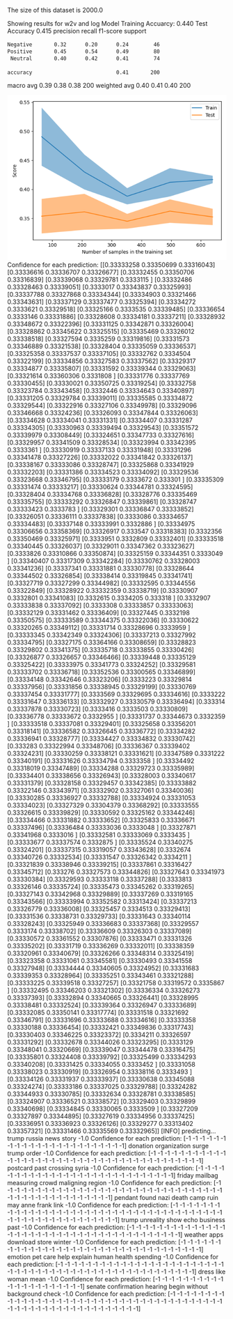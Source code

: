 The size of this dataset is 2000.0

Showing results for w2v and log Model
Training Accuarcy: 0.440
Test Accuracy 0.415
              precision    recall  f1-score   support

    Negative       0.32      0.20      0.24        46
    Positive       0.45      0.54      0.49        80
     Neutral       0.40      0.42      0.41        74

    accuracy                           0.41       200
   macro avg       0.39      0.38      0.38       200
weighted avg       0.40      0.41      0.40       200

![](../plots/plot_acc_20230817-1556.png)
Confidence for each prediction: [[0.33333258 0.33350699 0.33316043]
 [0.33336616 0.33336707 0.33326677]
 [0.33332455 0.33350706 0.33316839]
 [0.33339068 0.33329781 0.3333115 ]
 [0.33332486 0.33328463 0.33339051]
 [0.3333017  0.33343837 0.33325993]
 [0.33337788 0.33327868 0.33334344]
 [0.33334903 0.33321466 0.33343631]
 [0.33337129 0.33337477 0.33325394]
 [0.33334272 0.3333621  0.33329518]
 [0.33325166 0.3333535  0.33339485]
 [0.33336654 0.3333146  0.33331886]
 [0.33328608 0.33334181 0.33337211]
 [0.33328932 0.33348672 0.33322396]
 [0.33331125 0.33342871 0.33326004]
 [0.33328862 0.33345622 0.33325515]
 [0.33335469 0.33326012 0.33338518]
 [0.33327594 0.3335259  0.33319816]
 [0.33331573 0.33346889 0.33321538]
 [0.33328404 0.33335059 0.33336537]
 [0.33325358 0.33337537 0.33337105]
 [0.33332762 0.3334504  0.33322199]
 [0.33334856 0.33327583 0.33337562]
 [0.33329317 0.33334877 0.33335807]
 [0.33331592 0.33339344 0.33329063]
 [0.33321614 0.33360306 0.3331808 ]
 [0.33331776 0.33337769 0.33330455]
 [0.33330021 0.33350725 0.33319254]
 [0.33332758 0.33323784 0.33343458]
 [0.3332446  0.33334643 0.33340897]
 [0.33331205 0.33329784 0.33339011]
 [0.33335585 0.33334872 0.33329544]
 [0.33322916 0.33327106 0.33349978]
 [0.33329096 0.33346668 0.33324236]
 [0.33326093 0.33347844 0.33326063]
 [0.33334628 0.33334041 0.33331331]
 [0.33334407 0.33331287 0.33334305]
 [0.33330963 0.33339494 0.33329543]
 [0.33351572 0.33339979 0.33308449]
 [0.33324651 0.33347733 0.33327616]
 [0.33329957 0.33341509 0.33328534]
 [0.33323994 0.33342395 0.3333361 ]
 [0.33330919 0.33337133 0.33331948]
 [0.33331296 0.33341478 0.33327226]
 [0.33332022 0.33341842 0.33326137]
 [0.33338167 0.33333086 0.33328747]
 [0.33325868 0.33341929 0.33332203]
 [0.33331386 0.33334523 0.33334092]
 [0.33329536 0.33323668 0.33346795]
 [0.33333179 0.3333672  0.333301  ]
 [0.33335309 0.33331474 0.33333217]
 [0.33330624 0.33344781 0.33324595]
 [0.33328404 0.33334768 0.33336828]
 [0.33328776 0.33335469 0.33335755]
 [0.33333292 0.33326847 0.33339861]
 [0.33328747 0.33333423 0.3333783 ]
 [0.33329301 0.33336847 0.33333852]
 [0.33326051 0.33336111 0.33337838]
 [0.3333086  0.33334657 0.33334483]
 [0.33337148 0.33333991 0.3332886 ]
 [0.33334975 0.33306656 0.33358369]
 [0.33326917 0.333547   0.33318383]
 [0.3332356  0.33350469 0.33325971]
 [0.3333951  0.3332809  0.33332401]
 [0.33333518 0.33340445 0.33326037]
 [0.33329011 0.33347362 0.33323627]
 [0.3333826  0.33310866 0.33350874]
 [0.33325159 0.33344351 0.3333049 ]
 [0.33340407 0.33317309 0.33342284]
 [0.33330762 0.33328003 0.33341236]
 [0.33337341 0.33331881 0.33330778]
 [0.33328644 0.33344502 0.33326854]
 [0.33338414 0.33319845 0.33341741]
 [0.33327719 0.33327299 0.33344982]
 [0.33332595 0.33344556 0.33322849]
 [0.33328922 0.33332359 0.33338719]
 [0.33330907 0.3332801  0.33341083]
 [0.3332615  0.3334205  0.333318  ]
 [0.3332907  0.33333838 0.33337092]
 [0.3333308  0.33333857 0.33333063]
 [0.33332129 0.33331462 0.33336409]
 [0.33327445 0.3332198  0.33350575]
 [0.33333589 0.33344375 0.33322036]
 [0.33330622 0.33320265 0.33349112]
 [0.33331714 0.33328696 0.3333959 ]
 [0.33333345 0.33342349 0.33324306]
 [0.33337213 0.33327992 0.33334795]
 [0.33327175 0.33364166 0.33308659]
 [0.33328823 0.33329802 0.33341375]
 [0.33335718 0.33333855 0.33330426]
 [0.33326877 0.33326657 0.33346466]
 [0.33339448 0.33335129 0.33325422]
 [0.33333975 0.33341773 0.33324252]
 [0.33329581 0.33333702 0.33336718]
 [0.33352536 0.33300565 0.33346899]
 [0.33334148 0.33342646 0.33323206]
 [0.3333223  0.33329814 0.33337956]
 [0.33331856 0.33338945 0.33329199]
 [0.33330769 0.33337454 0.33331777]
 [0.3333569  0.33329695 0.33334616]
 [0.3333222  0.33331647 0.33336133]
 [0.33332927 0.33330579 0.33336494]
 [0.333314   0.33337878 0.33330723]
 [0.3333416  0.3333503  0.33330809]
 [0.33336778 0.33333672 0.3332955 ]
 [0.33331737 0.33344673 0.3332359 ]
 [0.33333518 0.33337081 0.33329401]
 [0.33325658 0.33356201 0.33318141]
 [0.33336582 0.33326645 0.33336772]
 [0.33334282 0.33336941 0.33328777]
 [0.33334427 0.33334832 0.33330742]
 [0.333283   0.33322994 0.33348706]
 [0.33336367 0.33339402 0.33324231]
 [0.33330259 0.33338121 0.33331621]
 [0.33347589 0.3331222  0.33340191]
 [0.33331626 0.33334794 0.3333358 ]
 [0.33334492 0.33318019 0.33347489]
 [0.33334288 0.33329723 0.33335989]
 [0.33334401 0.33338656 0.33326943]
 [0.33328003 0.33340617 0.33331379]
 [0.33328158 0.33329457 0.33342385]
 [0.33333882 0.33322146 0.33343971]
 [0.33332902 0.33327061 0.33340036]
 [0.33330285 0.33336927 0.33332788]
 [0.33334924 0.33331053 0.33334023]
 [0.33327329 0.33304379 0.33368292]
 [0.33333555 0.33326615 0.33339829]
 [0.33330592 0.33325162 0.33344246]
 [0.33334466 0.33331882 0.33333652]
 [0.33325833 0.33336671 0.33337496]
 [0.33336484 0.33333036 0.3333048 ]
 [0.33327871 0.33341968 0.3333016 ]
 [0.33332581 0.33333069 0.3333435 ]
 [0.33333677 0.33337574 0.3332875 ]
 [0.33335524 0.33340275 0.33324201]
 [0.33337315 0.33319057 0.33343628]
 [0.3332674  0.33340726 0.33332534]
 [0.33331547 0.33326342 0.3334211 ]
 [0.33321839 0.33338946 0.33339215]
 [0.33337861 0.33316427 0.33345712]
 [0.333276   0.33327573 0.33344826]
 [0.33327643 0.33341973 0.33330384]
 [0.33329593 0.33333118 0.33337288]
 [0.3333813  0.33326146 0.33335724]
 [0.33335473 0.33345262 0.33319265]
 [0.33327143 0.33342968 0.33329889]
 [0.33337269 0.33319165 0.33343566]
 [0.33333994 0.33352582 0.33313424]
 [0.33337213 0.33326779 0.33336008]
 [0.33325457 0.3334513  0.33329413]
 [0.33331536 0.33338731 0.33329733]
 [0.33331643 0.33340114 0.33328243]
 [0.33325949 0.33336683 0.33337368]
 [0.33329557 0.3333174  0.33338702]
 [0.33336609 0.33326303 0.33337089]
 [0.33330572 0.33361552 0.33307876]
 [0.33333471 0.33331326 0.33335202]
 [0.33331719 0.33336269 0.33332011]
 [0.33338359 0.33320961 0.33340679]
 [0.33326266 0.33348314 0.33325419]
 [0.33323358 0.33331061 0.33345581]
 [0.33330493 0.33341558 0.33327948]
 [0.33334444 0.33340605 0.33324952]
 [0.33331683 0.33339353 0.33328964]
 [0.33335251 0.33343461 0.33321288]
 [0.33333225 0.33339518 0.33327257]
 [0.33321758 0.33319572 0.3335867 ]
 [0.33332495 0.33346203 0.33321302]
 [0.33336334 0.33326273 0.33337393]
 [0.33332894 0.33340665 0.33326441]
 [0.33328995 0.33338481 0.33332524]
 [0.33339364 0.33326947 0.33333689]
 [0.33332085 0.33350141 0.33317774]
 [0.33331518 0.33321692 0.33346791]
 [0.33331696 0.33333688 0.33334616]
 [0.33333358 0.33330188 0.33336454]
 [0.33332421 0.33349836 0.33317743]
 [0.33330403 0.33346225 0.33323372]
 [0.3334211  0.33326597 0.33331292]
 [0.33332678 0.33344026 0.33323295]
 [0.3333129  0.33348041 0.33320669]
 [0.33339047 0.33344478 0.33316475]
 [0.33335801 0.33324408 0.33339792]
 [0.33325499 0.33334293 0.33340208]
 [0.33331425 0.33334055 0.3333452 ]
 [0.33331058 0.33338023 0.33330919]
 [0.33326954 0.33338116 0.3333493 ]
 [0.33334126 0.33331937 0.33333937]
 [0.33330638 0.33345088 0.33324274]
 [0.33333186 0.33337025 0.33329788]
 [0.33324282 0.33344933 0.33330785]
 [0.33332634 0.33328781 0.33338585]
 [0.33324907 0.33336521 0.33338572]
 [0.33329403 0.33329899 0.33340698]
 [0.33334845 0.33330065 0.3333509 ]
 [0.33327209 0.33327897 0.33344895]
 [0.33327619 0.33334956 0.33337425]
 [0.33336951 0.33336923 0.33326126]
 [0.33329277 0.33313402 0.33357321]
 [0.33331466 0.33335569 0.33332965]]
[INFO] predicting...
trump russia news story
-1.0
Confidence for each prediction: [-1 -1 -1 -1 -1 -1 -1 -1 -1 -1 -1 -1 -1 -1 -1 -1 -1 -1 -1 -1 -1 -1 -1]
donation organization surge trump order
-1.0
Confidence for each prediction: [-1 -1 -1 -1 -1 -1 -1 -1 -1 -1 -1 -1 -1 -1 -1 -1 -1 -1 -1 -1 -1 -1 -1 -1
 -1 -1 -1 -1 -1 -1 -1 -1 -1 -1 -1 -1 -1 -1 -1]
postcard past crossing syria
-1.0
Confidence for each prediction: [-1 -1 -1 -1 -1 -1 -1 -1 -1 -1 -1 -1 -1 -1 -1 -1 -1 -1 -1 -1 -1 -1 -1 -1
 -1 -1 -1 -1]
friday mailbag measuring crowd maligning region
-1.0
Confidence for each prediction: [-1 -1 -1 -1 -1 -1 -1 -1 -1 -1 -1 -1 -1 -1 -1 -1 -1 -1 -1 -1 -1 -1 -1 -1
 -1 -1 -1 -1 -1 -1 -1 -1 -1 -1 -1 -1 -1 -1 -1 -1 -1 -1 -1 -1 -1 -1 -1]
pendant found nazi death camp ruin may anne frank link
-1.0
Confidence for each prediction: [-1 -1 -1 -1 -1 -1 -1 -1 -1 -1 -1 -1 -1 -1 -1 -1 -1 -1 -1 -1 -1 -1 -1 -1
 -1 -1 -1 -1 -1 -1 -1 -1 -1 -1 -1 -1 -1 -1 -1 -1 -1 -1 -1 -1 -1 -1 -1 -1
 -1 -1 -1 -1 -1 -1]
trump unreality show echo business past
-1.0
Confidence for each prediction: [-1 -1 -1 -1 -1 -1 -1 -1 -1 -1 -1 -1 -1 -1 -1 -1 -1 -1 -1 -1 -1 -1 -1 -1
 -1 -1 -1 -1 -1 -1 -1 -1 -1 -1 -1 -1 -1 -1 -1]
weather apps download store winter
-1.0
Confidence for each prediction: [-1 -1 -1 -1 -1 -1 -1 -1 -1 -1 -1 -1 -1 -1 -1 -1 -1 -1 -1 -1 -1 -1 -1 -1
 -1 -1 -1 -1 -1 -1 -1 -1 -1 -1]
emotion pet care help explain human health spending
-1.0
Confidence for each prediction: [-1 -1 -1 -1 -1 -1 -1 -1 -1 -1 -1 -1 -1 -1 -1 -1 -1 -1 -1 -1 -1 -1 -1 -1
 -1 -1 -1 -1 -1 -1 -1 -1 -1 -1 -1 -1 -1 -1 -1 -1 -1 -1 -1 -1 -1 -1 -1 -1
 -1 -1 -1]
dress like woman mean
-1.0
Confidence for each prediction: [-1 -1 -1 -1 -1 -1 -1 -1 -1 -1 -1 -1 -1 -1 -1 -1 -1 -1 -1 -1 -1]
senate confirmation hearing begin without background check
-1.0
Confidence for each prediction: [-1 -1 -1 -1 -1 -1 -1 -1 -1 -1 -1 -1 -1 -1 -1 -1 -1 -1 -1 -1 -1 -1 -1 -1
 -1 -1 -1 -1 -1 -1 -1 -1 -1 -1 -1 -1 -1 -1 -1 -1 -1 -1 -1 -1 -1 -1 -1 -1
 -1 -1 -1 -1 -1 -1 -1 -1 -1 -1]
